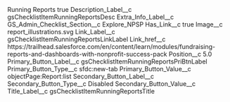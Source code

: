 <?xml version="1.0" encoding="UTF-8"?>
<CustomMetadata xmlns="http://soap.sforce.com/2006/04/metadata" xmlns:xsi="http://www.w3.org/2001/XMLSchema-instance" xmlns:xsd="http://www.w3.org/2001/XMLSchema">
    <label>Running Reports</label>
    <protected>true</protected>
    <values>
        <field>Description_Label__c</field>
        <value xsi:type="xsd:string">gsChecklistItemRunningReportsDesc</value>
    </values>
    <values>
        <field>Extra_Info_Label__c</field>
        <value xsi:nil="true"/>
    </values>
    <values>
        <field>GS_Admin_Checklist_Section__c</field>
        <value xsi:type="xsd:string">Explore_NPSP</value>
    </values>
    <values>
        <field>Has_Link__c</field>
        <value xsi:type="xsd:boolean">true</value>
    </values>
    <values>
        <field>Image__c</field>
        <value xsi:type="xsd:string">report_illustrations.svg</value>
    </values>
    <values>
        <field>Link_Label__c</field>
        <value xsi:type="xsd:string">gsChecklistItemRunningReportsLinkLabel</value>
    </values>
    <values>
        <field>Link_href__c</field>
        <value xsi:type="xsd:string">https://trailhead.salesforce.com/en/content/learn/modules/fundraising-reports-and-dashboards-with-nonprofit-success-pack</value>
    </values>
    <values>
        <field>Position__c</field>
        <value xsi:type="xsd:double">5.0</value>
    </values>
    <values>
        <field>Primary_Button_Label__c</field>
        <value xsi:type="xsd:string">gsChecklistItemRunningReportsPriBtnLabel</value>
    </values>
    <values>
        <field>Primary_Button_Type__c</field>
        <value xsi:type="xsd:string">sfdc:new-tab</value>
    </values>
    <values>
        <field>Primary_Button_Value__c</field>
        <value xsi:type="xsd:string">objectPage:Report:list</value>
    </values>
    <values>
        <field>Secondary_Button_Label__c</field>
        <value xsi:nil="true"/>
    </values>
    <values>
        <field>Secondary_Button_Type__c</field>
        <value xsi:type="xsd:string">Disabled</value>
    </values>
    <values>
        <field>Secondary_Button_Value__c</field>
        <value xsi:nil="true"/>
    </values>
    <values>
        <field>Title_Label__c</field>
        <value xsi:type="xsd:string">gsChecklistItemRunningReportsTitle</value>
    </values>
</CustomMetadata>
